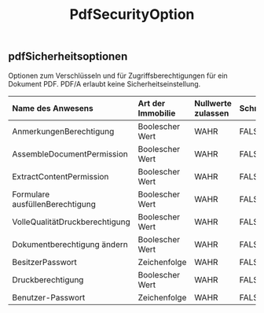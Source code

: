 ﻿---
title: PdfSecurityOption
second_title: Aspose.Cells Cloud Documen
type: docs
url: /de/specification/model/pdfsecurityoptions/
description: "Aspose.Cells Cloud-Modellspezifikation: PdfSecurityOptions. Müheloses Bearbeiten von Excel und anderen Tabellenkalkulationsdokumenten mit Funktionen wie Öffnen, Generieren, Bearbeiten, Teilen, Zusammenführen, Vergleichen und Konvertieren"
kwords: Excel, Office, Tabellenkalkulation, Cloud REST API, PdfSecurityOptions
weight: 50
---
## **pdfSicherheitsoptionen**

 Optionen zum Verschlüsseln und für Zugriffsberechtigungen für ein Dokument PDF. PDF/A erlaubt keine Sicherheitseinstellung.

| Name des Anwesens| Art der Immobilie| Nullwerte zulassen| Schreibgeschützt| Standardwert| Beschreibung|
|:- |:- |:- |:- |:- |:- |
| AnmerkungenBerechtigung| Boolescher Wert| WAHR| FALSCH|||
| AssembleDocumentPermission| Boolescher Wert| WAHR| FALSCH|||
| ExtractContentPermission| Boolescher Wert| WAHR| FALSCH|||
| Formulare ausfüllenBerechtigung| Boolescher Wert| WAHR| FALSCH|||
| VolleQualitätDruckberechtigung| Boolescher Wert| WAHR| FALSCH|||
| Dokumentberechtigung ändern| Boolescher Wert| WAHR| FALSCH|||
| BesitzerPasswort| Zeichenfolge| WAHR| FALSCH|||
| Druckberechtigung| Boolescher Wert| WAHR| FALSCH|||
| Benutzer-Passwort| Zeichenfolge| WAHR| FALSCH|||

